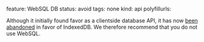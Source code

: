 feature: WebSQL DB
status: avoid
tags: none
kind: api
polyfillurls:

Although it initially found favor as a clientside database API, it has now [been abandoned](https://www.w3.org/TR/webdatabase/#status-of-this-document) in favor of IndexedDB. We therefore recommend that you do not use WebSQL.

